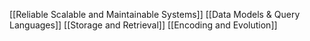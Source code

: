 [[Reliable Scalable and Maintainable Systems]]
[[Data Models & Query Languages]]
[[Storage and Retrieval]]
[[Encoding and Evolution]]
